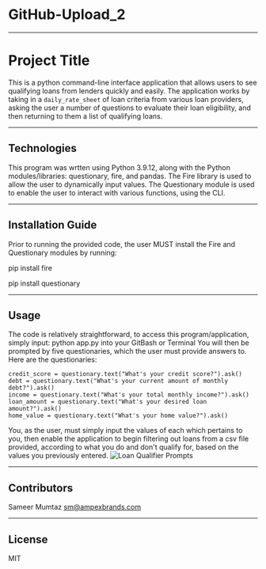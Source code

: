 # GitHub-Upload_2

---

# Project Title

This is a python command-line interface application that allows users to see qualifying loans from lenders quickly and easily. The application works by taking in a `daily_rate_sheet` of loan criteria from various loan providers, asking the user a number of questions to evaluate their loan eligibility, and then returning to them a list of qualifying loans.

---

## Technologies

This program was wrtten using Python 3.9.12, along with the Python modules/libraries: questionary, fire, and pandas. The Fire library is used to allow the user to dynamically input values. The Questionary module is used to enable the user to interact with various functions, using the CLI.

---

## Installation Guide

Prior to running the provided code, the user MUST install the Fire and Questionary modules by running:

pip install fire

pip install questionary

---

## Usage

The code is relatively straightforward, to access this program/application, simply input: python app.py into your GitBash or Terminal
You will then be prompted by five questionaries, which the user must provide answers to. Here are the questionaries:
    
    credit_score = questionary.text("What's your credit score?").ask()
    debt = questionary.text("What's your current amount of monthly debt?").ask()
    income = questionary.text("What's your total monthly income?").ask()
    loan_amount = questionary.text("What's your desired loan amount?").ask()
    home_value = questionary.text("What's your home value?").ask()
You, as the user, must simply input the values of each which pertains to you, then enable the application to begin filtering out loans from a csv file provided, according to what you do and don't qualify for, based on the values you previously entered.
![Loan Qualifier Prompts](Images/loan_qalifier.png)

---

## Contributors

Sameer Mumtaz
sm@ampexbrands.com

---

## License

MIT
